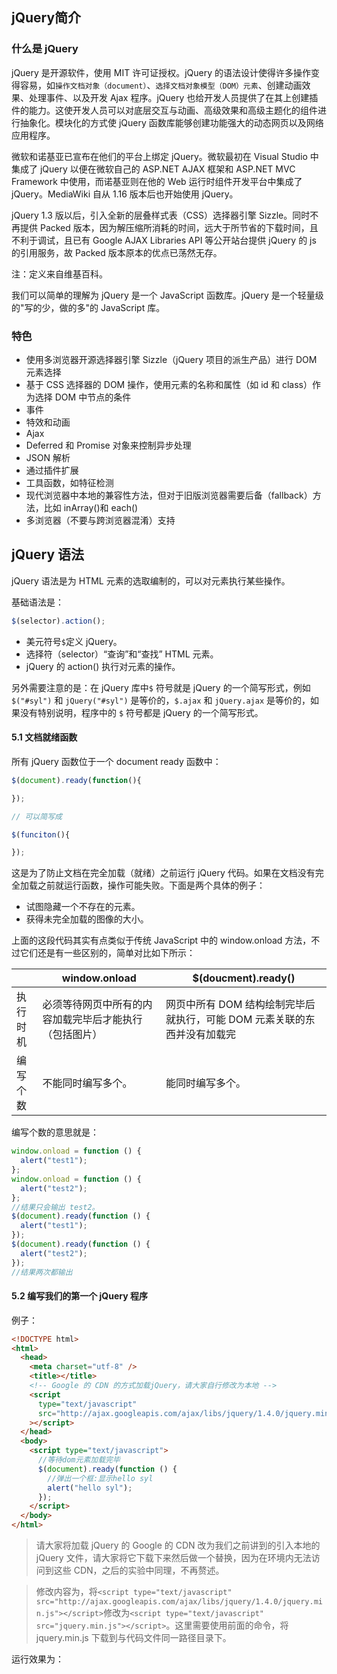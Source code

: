 ## jQuery简介

### 什么是 jQuery

jQuery 是开源软件，使用 MIT 许可证授权。jQuery 的语法设计使得许多操作变得容易，如`操作文档对象（document）`、`选择文档对象模型（DOM）元素`、创建动画效果、处理事件、以及开发 Ajax 程序。jQuery 也给开发人员提供了在其上创建插件的能力。这使开发人员可以对底层交互与动画、高级效果和高级主题化的组件进行抽象化。模块化的方式使 jQuery 函数库能够创建功能强大的动态网页以及网络应用程序。

微软和诺基亚已宣布在他们的平台上绑定 jQuery。微软最初在 Visual Studio 中集成了 jQuery 以便在微软自己的 ASP.NET AJAX 框架和 ASP.NET MVC Framework 中使用，而诺基亚则在他的 Web 运行时组件开发平台中集成了 jQuery。MediaWiki 自从 1.16 版本后也开始使用 jQuery。

jQuery 1.3 版以后，引入全新的层叠样式表（CSS）选择器引擎 Sizzle。同时不再提供 Packed 版本，因为解压缩所消耗的时间，远大于所节省的下载时间，且不利于调试，且已有 Google AJAX Libraries API 等公开站台提供 jQuery 的 js 的引用服务，故 Packed 版本原本的优点已荡然无存。

注：定义来自维基百科。

我们可以简单的理解为 jQuery 是一个 JavaScript 函数库。jQuery 是一个轻量级的"写的少，做的多"的 JavaScript 库。

### 特色

+ 使用多浏览器开源选择器引擎 Sizzle（jQuery 项目的派生产品）进行 DOM 元素选择
+ 基于 CSS 选择器的 DOM 操作，使用元素的名称和属性（如 id 和 class）作为选择 DOM 中节点的条件
+ 事件
+ 特效和动画
+ Ajax
+ Deferred 和 Promise 对象来控制异步处理
+ JSON 解析
+ 通过插件扩展
+ 工具函数，如特征检测
+ 现代浏览器中本地的兼容性方法，但对于旧版浏览器需要后备（fallback）方法，比如 inArray()和 each()
+ 多浏览器（不要与跨浏览器混淆）支持

## jQuery 语法

jQuery 语法是为 HTML 元素的选取编制的，可以对元素执行某些操作。

基础语法是：

```js
$(selector).action();
```

+ 美元符号` $ `定义 jQuery。
+ 选择符（selector）“查询”和“查找” HTML 元素。
+ jQuery 的 action() 执行对元素的操作。

另外需要注意的是：在 jQuery 库中`$` 符号就是 jQuery 的一个简写形式，例如 `$("#syl")` 和 `jQuery("#syl")` 是等价的，`$.ajax` 和 `jQuery.ajax` 是等价的，如果没有特别说明，程序中的 `$` 符号都是 jQuery 的一个简写形式。

#### 5.1 文档就绪函数

所有 jQuery 函数位于一个 document ready 函数中：

```js
$(document).ready(function(){

});

// 可以简写成

$(funciton(){

});
```

这是为了防止文档在完全加载（就绪）之前运行 jQuery 代码。如果在文档没有完全加载之前就运行函数，操作可能失败。下面是两个具体的例子：

+ 试图隐藏一个不存在的元素。
+ 获得未完全加载的图像的大小。

上面的这段代码其实有点类似于传统 JavaScript 中的 window.onload 方法，不过它们还是有一些区别的，简单对比如下所示：

|          | window.onload                                          | $(doucment).ready()                                          |
| -------- | ------------------------------------------------------ | ------------------------------------------------------------ |
| 执行时机 | 必须等待网页中所有的内容加载完毕后才能执行（包括图片） | 网页中所有 DOM 结构绘制完毕后就执行，可能 DOM 元素关联的东西并没有加载完 |
| 编写个数 | 不能同时编写多个。                                     | 能同时编写多个。                                             |

编写个数的意思就是：

```js
window.onload = function () {
  alert("test1");
};
window.onload = function () {
  alert("test2");
};
//结果只会输出 test2。
$(document).ready(function () {
  alert("test1");
});
$(document).ready(function () {
  alert("test2");
});
//结果两次都输出
```

#### 5.2 编写我们的第一个 jQuery 程序

例子：

```html
<!DOCTYPE html>
<html>
  <head>
    <meta charset="utf-8" />
    <title></title>
    <!-- Google 的 CDN 的方式加载jQuery，请大家自行修改为本地 -->
    <script
      type="text/javascript"
      src="http://ajax.googleapis.com/ajax/libs/jquery/1.4.0/jquery.min.js"
    ></script>
  </head>
  <body>
    <script type="text/javascript">
      //等待dom元素加载完毕
      $(document).ready(function () {
        //弹出一个框:显示hello syl
        alert("hello syl");
      });
    </script>
  </body>
</html>
```

> 请大家将加载 jQuery 的 Google 的 CDN 改为我们之前讲到的引入本地的 jQuery 文件，请大家将它下载下来然后做一个替换，因为在环境内无法访问到这些 CDN，之后的实验中同理，不再赘述。

> 修改内容为，将`<script type="text/javascript" src="http://ajax.googleapis.com/ajax/libs/jquery/1.4.0/jquery.min.js"></script>`修改为`<script type="text/javascript" src="jquery.min.js"></script>`。这里需要使用前面的命令，将 jquery.min.js 下载到与代码文件同一路径目录下。

运行效果为：